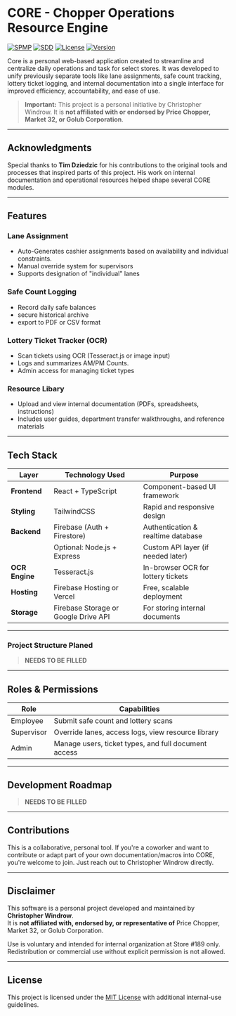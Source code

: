 # CORE - Chopper Operations Resource Engine

[![SPMP](https://img.shields.io/badge/SPMP-Project%20Plan-blue)](docs/SPMP.md)
[![SDD](https://img.shields.io/badge/SDD-Design%20Doc-green)](docs/SDD.md)
[![License](https://img.shields.io/badge/License-MIT-yellow.svg)](LICENSE)
[![Version](https://img.shields.io/badge/Version-INFDEV%20-orange.svg)](Version)

Core is a personal web-based application created to streamline and centralize daily operations and task for select
stores.  It was developed to unify previously separate tools like lane assignments, safe count tracking, lottery ticket
logging, and internal documentation into a single interface for improved efficiency, accountability, and ease of use.


>**Important:** This project is a personal initiative by Christopher Windrow. It is **not affiliated with or endorsed
> by Price Chopper, Market 32, or Golub Corporation**.

---

## Acknowledgments

Special thanks to **Tim Dziedzic** for his contributions to the original tools and processes that inspired parts of this project. His work on internal documentation and operational resources helped shape several CORE modules.

___

## Features

### Lane Assignment
- Auto-Generates cashier assignments based on availability and individual constraints.
- Manual override system for supervisors
- Supports designation of "individual" lanes

### Safe Count Logging
- Record daily safe balances
- secure historical archive
- export to PDF or CSV format

### Lottery Ticket Tracker (OCR)
- Scan tickets using OCR (Tesseract.js or image input)
- Logs and summarizes AM/PM Counts.
- Admin access for managing ticket types

### Resource Libary
- Upload and view internal documentation (PDFs, spreadsheets, instructions)
- Includes user guides, department transfer walkthroughs, and reference materials
___

## Tech Stack

| Layer         | Technology Used                    | Purpose                              |
|---------------|-------------------------------------|--------------------------------------|
| **Frontend**  | React + TypeScript                 | Component-based UI framework         |
| **Styling**   | TailwindCSS                        | Rapid and responsive design          |
| **Backend**   | Firebase (Auth + Firestore)        | Authentication & realtime database   |
|               | Optional: Node.js + Express        | Custom API layer (if needed later)   |
| **OCR Engine**| Tesseract.js                       | In-browser OCR for lottery tickets   |
| **Hosting**   | Firebase Hosting or Vercel         | Free, scalable deployment            |
| **Storage**   | Firebase Storage or Google Drive API| For storing internal documents       |
___

### Project Structure Planed

>**NEEDS TO BE FILLED**

___
## Roles & Permissions

| Role        | Capabilities                                            |
|-------------|---------------------------------------------------------|
| Employee    | Submit safe count and lottery scans                     |
| Supervisor  | Override lanes, access logs, view resource library      |
| Admin       | Manage users, ticket types, and full document access    |
___
##  Development Roadmap
> **NEEDS TO BE FILLED**

---

##  Contributions

This is a collaborative, personal tool. If you're a coworker and want to contribute or adapt part of your own documentation/macros into CORE, you're welcome to join. Just reach out to Christopher Windrow directly.

---

## Disclaimer

This software is a personal project developed and maintained by **Christopher Windrow**.  
It is **not affiliated with, endorsed by, or representative of** Price Chopper, Market 32, or Golub Corporation.

Use is voluntary and intended for internal organization at Store #189 only.  
Redistribution or commercial use without explicit permission is not allowed.

---
## License

This project is licensed under the [MIT License](LICENSE) with additional internal-use guidelines.